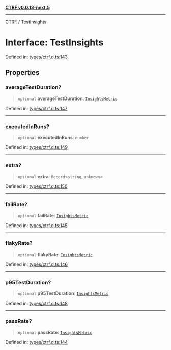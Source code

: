 [**CTRF v0.0.13-next.5**](../README.md)

***

[CTRF](../README.md) / TestInsights

# Interface: TestInsights

Defined in: [types/ctrf.d.ts:143](https://github.com/ctrf-io/ctrf-core-js/blob/main/types/ctrf.d.ts#L143)

## Properties

### averageTestDuration?

> `optional` **averageTestDuration**: [`InsightsMetric`](InsightsMetric.md)

Defined in: [types/ctrf.d.ts:147](https://github.com/ctrf-io/ctrf-core-js/blob/main/types/ctrf.d.ts#L147)

***

### executedInRuns?

> `optional` **executedInRuns**: `number`

Defined in: [types/ctrf.d.ts:149](https://github.com/ctrf-io/ctrf-core-js/blob/main/types/ctrf.d.ts#L149)

***

### extra?

> `optional` **extra**: `Record`\<`string`, `unknown`\>

Defined in: [types/ctrf.d.ts:150](https://github.com/ctrf-io/ctrf-core-js/blob/main/types/ctrf.d.ts#L150)

***

### failRate?

> `optional` **failRate**: [`InsightsMetric`](InsightsMetric.md)

Defined in: [types/ctrf.d.ts:145](https://github.com/ctrf-io/ctrf-core-js/blob/main/types/ctrf.d.ts#L145)

***

### flakyRate?

> `optional` **flakyRate**: [`InsightsMetric`](InsightsMetric.md)

Defined in: [types/ctrf.d.ts:146](https://github.com/ctrf-io/ctrf-core-js/blob/main/types/ctrf.d.ts#L146)

***

### p95TestDuration?

> `optional` **p95TestDuration**: [`InsightsMetric`](InsightsMetric.md)

Defined in: [types/ctrf.d.ts:148](https://github.com/ctrf-io/ctrf-core-js/blob/main/types/ctrf.d.ts#L148)

***

### passRate?

> `optional` **passRate**: [`InsightsMetric`](InsightsMetric.md)

Defined in: [types/ctrf.d.ts:144](https://github.com/ctrf-io/ctrf-core-js/blob/main/types/ctrf.d.ts#L144)
